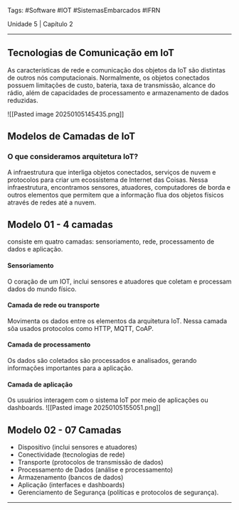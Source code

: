 Tags: #Software #IOT #SistemasEmbarcados #IFRN 

Unidade 5 | Capítulo 2

___
## Tecnologias de Comunicação em IoT

As características de rede e comunicação dos objetos da IoT são distintas de outros nós computacionais. Normalmente, os objetos conectados possuem limitações de custo, bateria, taxa de transmissão, alcance do rádio, além de capacidades de processamento e armazenamento de dados reduzidas.


![[Pasted image 20250105145435.png]]
## Modelos de Camadas de IoT

### O que consideramos arquitetura IoT?
A infraestrutura que interliga objetos conectados, serviços de nuvem e protocolos para criar um ecossistema de Internet das Coisas.
Nessa infraestrutura, encontramos sensores, atuadores, computadores de borda e outros elementos que permitem que a informação flua dos objetos físicos através de redes até a nuvem.
## Modelo 01 - 4 camadas

consiste em quatro camadas: sensoriamento, rede, processamento de dados e aplicação.
#### Sensoriamento 
O coração de um IOT, inclui sensores e atuadores que coletam e processam dados do mundo físico.
#### Camada de rede ou transporte
Movimenta os dados entre os elementos da arquitetura IoT. Nessa camada sõa usados protocolos como HTTP, MQTT, CoAP.
#### Camada de processamento
Os dados são coletados são processados e analisados, gerando informações importantes para a aplicação.
#### Camada de aplicação
Os usuários interagem com o sistema IoT por meio de aplicações ou dashboards.
![[Pasted image 20250105155051.png]]

## Modelo 02 - 07 Camadas

- Dispositivo (inclui sensores e atuadores)
- Conectividade (tecnologias de rede)
- Transporte (protocolos de transmissão de dados)
- Processamento de Dados (análise e processamento)
- Armazenamento (bancos de dados)
- Aplicação (interfaces e dashboards) 
- Gerenciamento de Segurança (políticas e protocolos de segurança).
___

